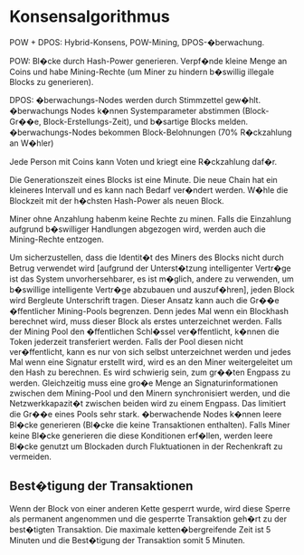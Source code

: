 # Konsensalgorithmus

POW + DPOS: Hybrid-Konsens, POW-Mining, DPOS-�berwachung.

POW: Bl�cke durch Hash-Power generieren. Verpf�nde kleine Menge an Coins und habe Mining-Rechte (um Miner zu hindern b�swillig illegale Blocks zu generieren).

DPOS: �berwachungs-Nodes werden durch Stimmzettel gew�hlt. �berwachungs Nodes k�nnen Systemparameter abstimmen (Block-Gr��e, Block-Erstellungs-Zeit), und b�sartige Blocks melden. �berwachungs-Nodes bekommen Block-Belohnungen (70% R�ckzahlung an W�hler)

Jede Person mit Coins kann Voten und kriegt eine R�ckzahlung daf�r.

Die Generationszeit eines Blocks ist eine Minute. Die neue Chain hat ein kleineres Intervall und es kann nach Bedarf ver�ndert werden. W�hle die Blockzeit mit der h�chsten Hash-Power als neuen Block.

Miner ohne Anzahlung habenm keine Rechte zu minen. Falls die Einzahlung aufgrund b�swilliger Handlungen abgezogen wird, werden auch die Mining-Rechte entzogen.

Um sicherzustellen, dass die Identit�t des Miners des Blocks nicht durch Betrug verwendet wird [aufgrund der Unterst�tzung intelligenter Vertr�ge ist das System unvorhersehbarer, es ist m�glich, andere zu verwenden, um b�swillige intelligente Vertr�ge abzubauen und auszuf�hren], jeden Block wird Bergleute Unterschrift tragen. Dieser Ansatz kann auch die Gr��e �ffentlicher Mining-Pools begrenzen. Denn jedes Mal wenn ein Blockhash berechnet wird, muss dieser Block als erstes unterzeichnet werden. Falls der Mining Pool den �ffentlichen Schl�ssel ver�ffentlicht, k�nnen die Token jederzeit transferiert werden. Falls der Pool diesen nicht ver�ffentlicht, kann es nur von sich selbst unterzeichnet werden und jedes Mal wenn eine Signatur erstellt wird, wird es an den Miner weitergeleitet um den Hash zu berechnen. Es wird schwierig sein, zum gr��ten Engpass zu werden. Gleichzeitig muss eine gro�e Menge an Signaturinformationen zwischen dem Mining-Pool und den Minern synchronisiert werden, und die Netzwerkkapazit�t zwischen beiden wird zu einem Engpass. Das limitiert die Gr��e eines Pools sehr stark. �berwachende Nodes k�nnen leere Bl�cke generieren (Bl�cke die keine Transaktionen enthalten). Falls Miner keine Bl�cke generieren die diese Konditionen erf�llen, werden leere Bl�cke genutzt um Blockaden durch Fluktuationen in der Rechenkraft zu vermeiden.

## Best�tigung der Transaktionen

Wenn der Block von einer anderen Kette gesperrt wurde, wird diese Sperre als permanent angenommen und die gesperrte Transaktion geh�rt zu der best�tigten Transaktion. Die maximale ketten�bergreifende Zeit ist 5 Minuten und die Best�tigung der Transaktion somit 5 Minuten.
